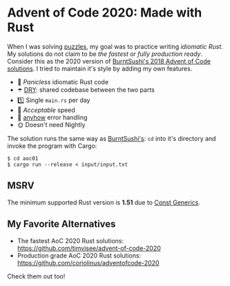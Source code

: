 # Advent of Code 2020: Мade with Rust 

When I was solving [puzzles](https://adventofcode.com/2020), my goal was to practice writing *idiomatic Rust*. My solutions do not claim to be *the fastest* or *fully production ready*. Consider this as the 2020 version of [BurntSushi's 2018 Advent of Code solutions][BurntSushi]. I tried to maintain it's style by adding my own features.

- 🧘 *Panicless* idiomatic Rust code
- ☂️ [DRY](https://en.wikipedia.org/wiki/Don%27t_repeat_yourself): shared codebase between the two parts
- 1️⃣ Single `main.rs` per day
- 🎿 *Acceptable* speed
- 🤷 [anyhow](https://github.com/dtolnay/anyhow) error handling
- 🌞 Doesn't need Nightly

The solution runs the same way as [BurntSushi's][BurntSushi]: `cd` into it's directory and invoke the program with Cargo:

```
$ cd aoc01
$ cargo run --release < input/input.txt
```

## MSRV

The minimum supported Rust version is **1.51** due to [Const Generics](https://github.com/rust-lang/rust/pull/79135).

## My Favorite Alternatives

- The fastest AoC 2020 Rust solutions: https://github.com/timvisee/advent-of-code-2020
- Production grade AoC 2020 Rust solutions: https://github.com/coriolinus/adventofcode-2020

Check them out too!

[BurntSushi]: https://github.com/BurntSushi/advent-of-code
